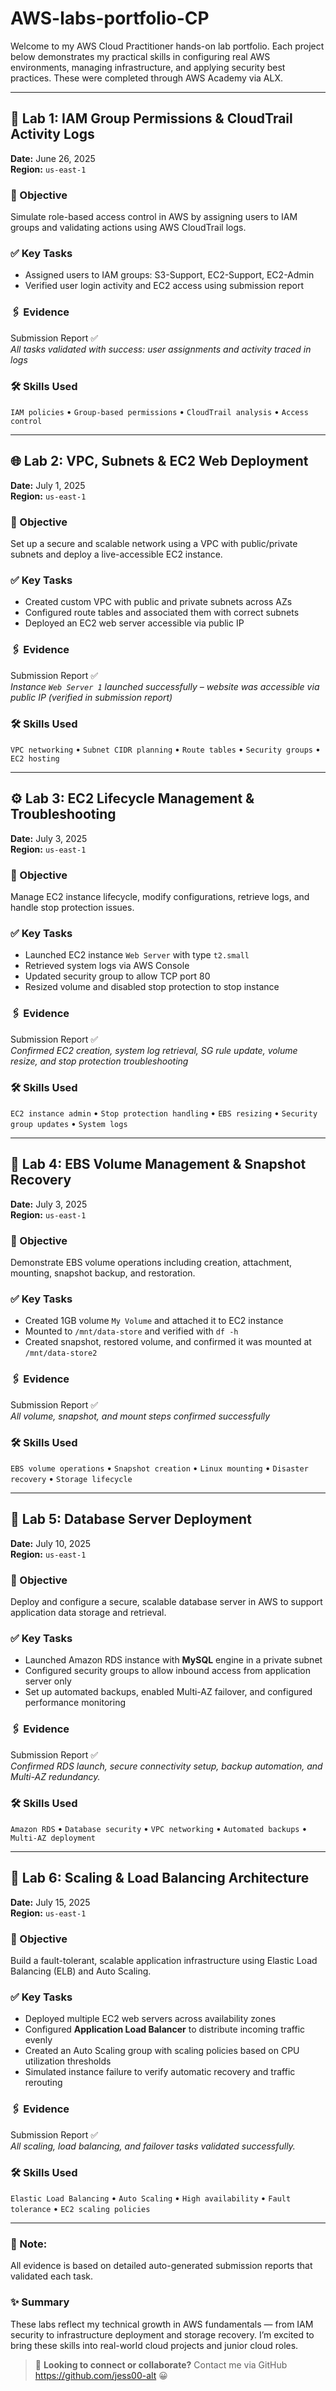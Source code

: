 # AWS-labs-portfolio-CP

Welcome to my AWS Cloud Practitioner hands-on lab portfolio. Each project below demonstrates my practical skills in configuring real AWS environments, managing infrastructure, and applying security best practices. These were completed through AWS Academy via ALX.

---

## 🧩 Lab 1: IAM Group Permissions & CloudTrail Activity Logs
**Date:** June 26, 2025  
**Region:** `us-east-1`

### 🎯 Objective
Simulate role-based access control in AWS by assigning users to IAM groups and validating actions using AWS CloudTrail logs.

### ✅ Key Tasks
- Assigned users to IAM groups: S3-Support, EC2-Support, EC2-Admin
- Verified user login activity and EC2 access using submission report

### 🖇️ Evidence
Submission Report ✅  
*All tasks validated with success: user assignments and activity traced in logs*

### 🛠️ Skills Used
`IAM policies` • `Group-based permissions` • `CloudTrail analysis` • `Access control`

---

## 🌐 Lab 2: VPC, Subnets & EC2 Web Deployment
**Date:** July 1, 2025  
**Region:** `us-east-1`

### 🎯 Objective
Set up a secure and scalable network using a VPC with public/private subnets and deploy a live-accessible EC2 instance.

### ✅ Key Tasks
- Created custom VPC with public and private subnets across AZs
- Configured route tables and associated them with correct subnets
- Deployed an EC2 web server accessible via public IP

### 🖇️ Evidence
Submission Report ✅  
*Instance `Web Server 1` launched successfully – website was accessible via public IP (verified in submission report)*

### 🛠️ Skills Used
`VPC networking` • `Subnet CIDR planning` • `Route tables` • `Security groups` • `EC2 hosting`

---

## ⚙️ Lab 3: EC2 Lifecycle Management & Troubleshooting
**Date:** July 3, 2025  
**Region:** `us-east-1`

### 🎯 Objective
Manage EC2 instance lifecycle, modify configurations, retrieve logs, and handle stop protection issues.

### ✅ Key Tasks
- Launched EC2 instance `Web Server` with type `t2.small`
- Retrieved system logs via AWS Console
- Updated security group to allow TCP port 80
- Resized volume and disabled stop protection to stop instance

### 🖇️ Evidence
Submission Report ✅  
*Confirmed EC2 creation, system log retrieval, SG rule update, volume resize, and stop protection troubleshooting*

### 🛠️ Skills Used
`EC2 instance admin` • `Stop protection handling` • `EBS resizing` • `Security group updates` • `System logs`

---

## 💾 Lab 4: EBS Volume Management & Snapshot Recovery
**Date:** July 3, 2025  
**Region:** `us-east-1`

### 🎯 Objective
Demonstrate EBS volume operations including creation, attachment, mounting, snapshot backup, and restoration.

### ✅ Key Tasks
- Created 1GB volume `My Volume` and attached it to EC2 instance
- Mounted to `/mnt/data-store` and verified with `df -h`
- Created snapshot, restored volume, and confirmed it was mounted at `/mnt/data-store2`

### 🖇️ Evidence
Submission Report ✅  
*All volume, snapshot, and mount steps confirmed successfully*

### 🛠️ Skills Used
`EBS volume operations` • `Snapshot creation` • `Linux mounting` • `Disaster recovery` • `Storage lifecycle`

---
## 📄 Lab 5: Database Server Deployment  
**Date:** July 10, 2025  
**Region:** `us-east-1`  

### 🎯 Objective  
Deploy and configure a secure, scalable database server in AWS to support application data storage and retrieval.  

### ✅ Key Tasks  
- Launched Amazon RDS instance with **MySQL** engine in a private subnet  
- Configured security groups to allow inbound access from application server only  
- Set up automated backups, enabled Multi-AZ failover, and configured performance monitoring  

### 🖇️ Evidence  
Submission Report ✅  
*Confirmed RDS launch, secure connectivity setup, backup automation, and Multi-AZ redundancy.*  

### 🛠️ Skills Used  
`Amazon RDS` • `Database security` • `VPC networking` • `Automated backups` • `Multi-AZ deployment`  

---

## 📄 Lab 6: Scaling & Load Balancing Architecture  
**Date:** July 15, 2025  
**Region:** `us-east-1`  

### 🎯 Objective  
Build a fault-tolerant, scalable application infrastructure using Elastic Load Balancing (ELB) and Auto Scaling.  

### ✅ Key Tasks  
- Deployed multiple EC2 web servers across availability zones  
- Configured **Application Load Balancer** to distribute incoming traffic evenly  
- Created an Auto Scaling group with scaling policies based on CPU utilization thresholds  
- Simulated instance failure to verify automatic recovery and traffic rerouting  

### 🖇️ Evidence  
Submission Report ✅  
*All scaling, load balancing, and failover tasks validated successfully.*  

### 🛠️ Skills Used  
`Elastic Load Balancing` • `Auto Scaling` • `High availability` • `Fault tolerance` • `EC2 scaling policies`  

---

### 📌 Note:
All evidence is based on detailed auto-generated submission reports that validated each task.

### ✨ Summary
These labs reflect my technical growth in AWS fundamentals — from IAM security to infrastructure deployment and storage recovery. I’m excited to bring these skills into real-world cloud projects and junior cloud roles.

> 💼 **Looking to connect or collaborate?** Contact me via GitHub https://github.com/jess00-alt 😀
